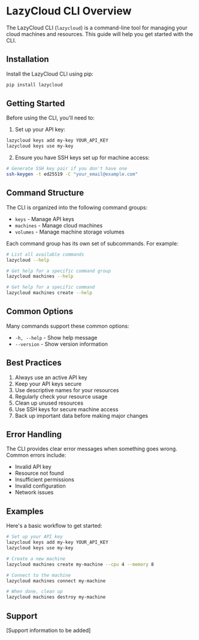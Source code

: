# LazyCloud CLI Overview

The LazyCloud CLI (`lazycloud`) is a command-line tool for managing your cloud machines and resources. This guide will help you get started with the CLI.

## Installation

Install the LazyCloud CLI using pip:

```bash
pip install lazycloud
```

## Getting Started

Before using the CLI, you'll need to:

1. Set up your API key:
```bash
lazycloud keys add my-key YOUR_API_KEY
lazycloud keys use my-key
```

2. Ensure you have SSH keys set up for machine access:
```bash
# Generate SSH key pair if you don't have one
ssh-keygen -t ed25519 -C "your_email@example.com"
```

## Command Structure

The CLI is organized into the following command groups:

- `keys` - Manage API keys
- `machines` - Manage cloud machines
- `volumes` - Manage machine storage volumes

Each command group has its own set of subcommands. For example:

```bash
# List all available commands
lazycloud --help

# Get help for a specific command group
lazycloud machines --help

# Get help for a specific command
lazycloud machines create --help
```

## Common Options

Many commands support these common options:

- `-h, --help` - Show help message
- `--version` - Show version information

## Best Practices

1. Always use an active API key
2. Keep your API keys secure
3. Use descriptive names for your resources
4. Regularly check your resource usage
5. Clean up unused resources
6. Use SSH keys for secure machine access
7. Back up important data before making major changes

## Error Handling

The CLI provides clear error messages when something goes wrong. Common errors include:

- Invalid API key
- Resource not found
- Insufficient permissions
- Invalid configuration
- Network issues

## Examples

Here's a basic workflow to get started:

```bash
# Set up your API key
lazycloud keys add my-key YOUR_API_KEY
lazycloud keys use my-key

# Create a new machine
lazycloud machines create my-machine --cpu 4 --memory 8

# Connect to the machine
lazycloud machines connect my-machine

# When done, clean up
lazycloud machines destroy my-machine
```

## Support

[Support information to be added]
